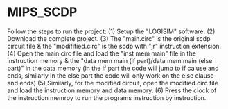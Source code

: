 # MIPS_SCDP
Follow the steps to run the project: (1) Setup the "LOGISIM" software. (2) Download the complete project. (3) The "main.circ" is the original scdp circuit file & the "modifified.circ" is the scdp with "jr" instruction extension. (4) Open the main.circ file and load the "inst mem main" file in the instruction memory & the "data mem main (if part)/data mem main (else part)" in the data memory (in the if part the code will jump to if caluse and ends, similarly in the else part the code will only work on the else clause and ends) (5) Similarly, for the modified circuit, open the modified.circ file and load the instruction memory and data memory. (6) Press the clock of the instruction memroy to run the programs instruction by instruction.
